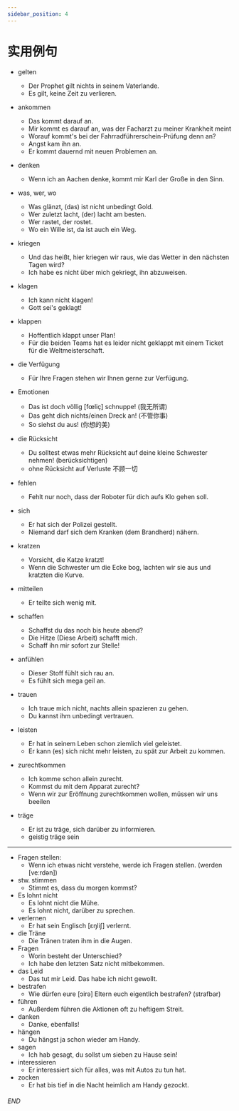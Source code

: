 ```yaml
---
sidebar_position: 4
---
```


# 实用例句

* gelten
  * Der Prophet gilt nichts in seinem Vaterlande.
  * Es gilt, keine Zeit zu verlieren.
* ankommen
  * Das kommt darauf an.
  * Mir kommt es darauf an,  was der Facharzt zu meiner Krankheit meint
  * Worauf kommt's bei der Fahrradführerschein-Prüfung denn an?
  * Angst kam ihn an.
  * Er kommt dauernd mit neuen Problemen an.
* denken
  * Wenn ich an Aachen denke, kommt mir Karl der Große in den Sinn.
* was, wer, wo
  * Was glänzt, (das) ist nicht unbedingt Gold.
  * Wer zuletzt lacht, (der) lacht am besten.
  * Wer rastet, der rostet.
  * Wo ein Wille ist, da ist auch ein Weg.
* kriegen
  * Und das heißt, hier kriegen wir raus, wie das Wetter in den nächsten Tagen wird?
  * Ich habe es nicht über mich gekriegt, ihn abzuweisen.
* klagen
  * Ich kann nicht klagen!
  * Gott sei's geklagt!
* klappen
  * Hoffentlich klappt unser Plan!
  * Für die beiden Teams hat es leider nicht geklappt mit einem Ticket für die Weltmeisterschaft.
* die Verfügung
  * Für Ihre Fragen stehen wir Ihnen gerne zur Verfügung.
* Emotionen
  * Das ist doch völlig [fœliç] schnuppe! (我无所谓)
  * Das geht dich nichts/einen Dreck an! (不管你事)
  * So siehst du aus! (你想的美)
* die Rücksicht
  * Du solltest etwas mehr Rücksicht auf deine kleine Schwester nehmen! (berücksichtigen)
  * ohne Rücksicht auf Verluste 不顾一切

* fehlen
  * Fehlt nur noch, dass der Roboter für dich aufs Klo gehen soll.
* sich
  * Er hat sich der Polizei gestellt.
  * Niemand darf sich dem Kranken (dem Brandherd) nähern.
* kratzen
  * Vorsicht, die Katze kratzt!
  * Wenn die Schwester um die Ecke bog, lachten wir sie aus und kratzten die Kurve.
* mitteilen
  * Er teilte sich wenig mit.
* schaffen
  * Schaffst du das noch bis heute abend?
  * Die Hitze (Diese Arbeit) schafft mich.
  * Schaff ihn mir sofort zur Stelle!
* anfühlen
  * Dieser Stoff fühlt sich rau an.
  * Es fühlt sich mega geil an.
* trauen
  * Ich traue mich nicht, nachts allein spazieren zu gehen.
  * Du kannst ihm unbedingt vertrauen.
* leisten
  * Er hat in seinem Leben schon ziemlich viel geleistet.
  * Er kann (es) sich nicht mehr leisten, zu spät zur Arbeit zu kommen.

* zurechtkommen
  * Ich komme schon allein zurecht.
  * Kommst du mit dem Apparat zurecht?
  * Wenn wir zur Eröffnung zurechtkommen wollen, müssen wir uns beeilen

* träge
  * Er ist zu träge, sich darüber zu informieren.
  * geistig träge sein



---

* Fragen stellen:
  * Wenn ich etwas nicht verstehe, werde ich Fragen stellen. (werden [veːrdən])
* stw. stimmen
  * Stimmt es, dass du morgen kommst?
* Es lohnt nicht
  * Es lohnt nicht die Mühe.
  * Es lohnt nicht, darüber zu sprechen.
* verlernen
  * Er hat sein Englisch [ɛŋliʃ] verlernt.
* die Träne
  * Die Tränen traten ihm in die Augen.
* Fragen
  * Worin besteht der Unterschied?
  * Ich habe den letzten Satz nicht mitbekommen.
* das Leid
  * Das tut mir Leid. Das habe ich nicht gewollt.
* bestrafen
  * Wie dürfen eure [ɔirə] Eltern euch eigentlich bestrafen? (strafbar)
* führen
  * Außerdem führen die Aktionen oft zu heftigem Streit.
* danken
  * Danke, ebenfalls!
* hängen
  * Du hängst ja schon wieder am Handy.
* sagen
  * Ich hab gesagt, du sollst um sieben zu Hause sein!
* interessieren
  * Er interessiert sich für alles, was mit Autos zu tun hat.
* zocken
  * Er hat bis tief in die Nacht heimlich am Handy gezockt.



###### END
